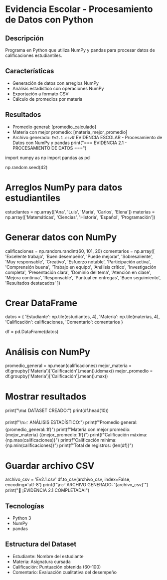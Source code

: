 # Evidencia Escolar - Procesamiento de Datos con Python

## Descripción
Programa en Python que utiliza NumPy y pandas para procesar datos de calificaciones estudiantiles.

## Características
- Generación de datos con arreglos NumPy
- Análisis estadístico con operaciones NumPy
- Exportación a formato CSV
- Cálculo de promedios por materia

## Resultados
- Promedio general: [promedio_calculado]
- Materia con mejor promedio: [materia_mejor_promedio]
- Archivo generado: `Ev2.1.csv`# EVIDENCIA ESCOLAR - Procesamiento de Datos con NumPy y pandas
print("=== EVIDENCIA 2.1 - PROCESAMIENTO DE DATOS ===")

import numpy as np
import pandas as pd

np.random.seed(42)

# Arreglos NumPy para datos estudiantiles
estudiantes = np.array(['Ana', 'Luis', 'Maria', 'Carlos', 'Elena'])
materias = np.array(['Matemáticas', 'Ciencias', 'Historia', 'Español', 'Programación'])

# Generar datos con NumPy
calificaciones = np.random.randint(60, 101, 20)
comentarios = np.array([
    'Excelente trabajo', 'Buen desempeño', 'Puede mejorar', 'Sobresaliente',
    'Muy responsable', 'Creativo', 'Esfuerzo notable', 'Participación activa',
    'Comprensión buena', 'Trabajo en equipo', 'Análisis crítico', 'Investigación completa',
    'Presentación clara', 'Dominio del tema', 'Atención en clase', 'Mejora continua',
    'Responsable', 'Puntual en entregas', 'Buen seguimiento', 'Resultados destacados'
])

# Crear DataFrame
datos = {
    'Estudiante': np.tile(estudiantes, 4),
    'Materia': np.tile(materias, 4),
    'Calificación': calificaciones,
    'Comentario': comentarios
}

df = pd.DataFrame(datos)

# Análisis con NumPy
promedio_general = np.mean(calificaciones)
mejor_materia = df.groupby('Materia')['Calificación'].mean().idxmax()
mejor_promedio = df.groupby('Materia')['Calificación'].mean().max()

# Mostrar resultados
print("\n📊 DATASET CREADO:")
print(df.head(10))

print(f"\n📈 ANÁLISIS ESTADÍSTICO:")
print(f"Promedio general: {promedio_general:.1f}")
print(f"Materia con mejor promedio: {mejor_materia} ({mejor_promedio:.1f})")
print(f"Calificación máxima: {np.max(calificaciones)}")
print(f"Calificación mínima: {np.min(calificaciones)}")
print(f"Total de registros: {len(df)}")

# Guardar archivo CSV
archivo_csv = 'Ev2.1.csv'
df.to_csv(archivo_csv, index=False, encoding='utf-8')
print(f"\n✅ ARCHIVO GENERADO: '{archivo_csv}'")
print("🎉 ¡EVIDENCIA 2.1 COMPLETADA!")

## Tecnologías
- Python 3
- NumPy
- pandas

## Estructura del Dataset
- Estudiante: Nombre del estudiante
- Materia: Asignatura cursada
- Calificación: Puntuación obtenida (60-100)
- Comentario: Evaluación cualitativa del desempeño

